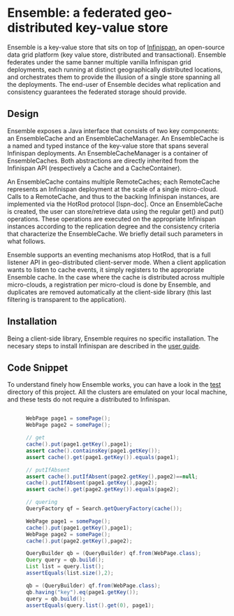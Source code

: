 # Ensemble: a federated geo-distributed key-value store 

Ensemble is a key-value store that sits on top of [Infinispan](http://infinispan.org), 
an open-source data grid platform (key value store, distributed and transactional). 
Ensemble federates under the same banner multiple vanilla Infinispan grid deployments, 
each running at distinct geographically distributed locations, and orchestrates them to provide 
the illusion of a single store spanning all the deployments. 
The end-user of Ensemble decides what replication and consistency guarantees the federated storage should provide.

## Design

Ensemble exposes a Java interface that consists of two key components: an EnsembleCache and an EnsembleCacheManager. An EnsembleCache is a named and typed instance of the key-value store that spans several Infinispan deployments. An EnsembleCacheManager is a container of EnsembleCaches. Both abstractions are directly inherited from the Infinispan API (respectively a Cache and a CacheContainer).

An EnsembleCache contains multiple RemoteCaches; each RemoteCache represents an Infinispan deployment at the scale of a single micro-cloud. Calls to a RemoteCache, and thus to the backing Infinispan instances, are implemented via the HotRod protocol [Ispn-doc]. Once an EnsembleCache is created, the user can store/retrieve data using the regular get() and put() operations. These operations are executed on the appropriate Infinispan instances according to the replication degree and the consistency criteria that characterize the EnsembleCache. We briefly detail such parameters in what follows.

Ensemble supports an eventing mechanisms atop HotRod, that is a full listener API in geo-distributed client-server mode. When a client application wants to listen to cache events, it simply registers to the appropriate Ensemble cache. In the case where the cache is distributed across multiple micro-clouds, a registration per micro-cloud is done by Ensemble, and duplicates are removed automatically at the client-side library (this last filtering is transparent to the application).

## Installation

Being a client-side library, Ensemble requires no specific installation. The necesary steps to install Infinispan are described in the [user guide](http://infinispan.org/docs/8.0.x/user_guide/user_guide.html). 

## Code Snippet

To understand finely how Ensemble works, you can have a look in the [test](https://github.com/leads-project/Ensemble/tree/master/src/test/java/org/infinispan/ensemble/test) directory of this project. All the clusters are emulated on your local machine, and these tests do not require a distributed to Infinispan.

```java

      WebPage page1 = somePage();
      WebPage page2 = somePage();

      // get
      cache().put(page1.getKey(),page1);
      assert cache().containsKey(page1.getKey());
      assert cache().get(page1.getKey()).equals(page1);

      // putIfAbsent
      assert cache().putIfAbsent(page2.getKey(),page2)==null;
      cache().putIfAbsent(page1.getKey(),page2);
      assert cache().get(page2.getKey()).equals(page2);

      // quering 
      QueryFactory qf = Search.getQueryFactory(cache());

      WebPage page1 = somePage();
      cache().put(page1.getKey(),page1);
      WebPage page2 = somePage();
      cache().put(page2.getKey(),page2);

      QueryBuilder qb = (QueryBuilder) qf.from(WebPage.class);
      Query query = qb.build();
      List list = query.list();
      assertEquals(list.size(),2);

      qb = (QueryBuilder) qf.from(WebPage.class);
      qb.having("key").eq(page1.getKey());
      query = qb.build();
      assertEquals(query.list().get(0), page1);

```


